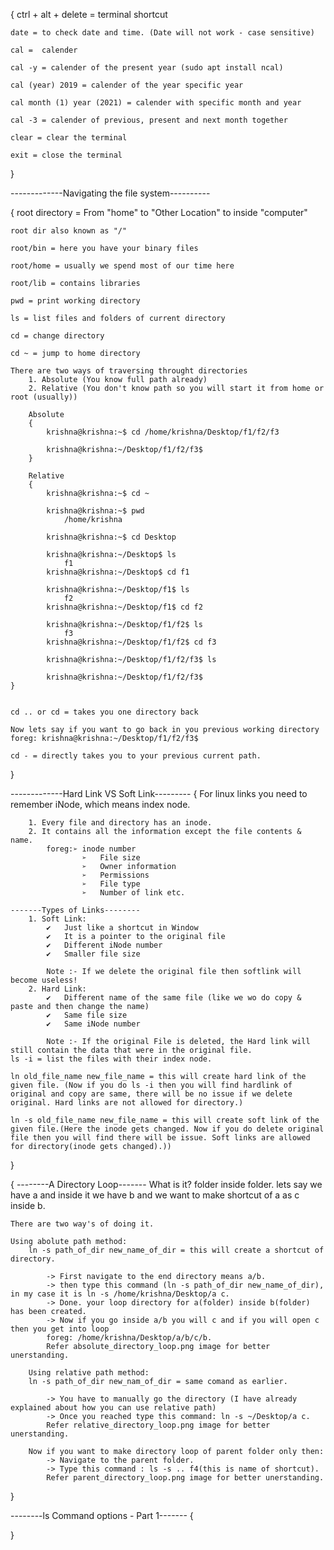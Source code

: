 {
    ctrl + alt + delete = terminal shortcut

    date = to check date and time. (Date will not work - case sensitive)

    cal =  calender

    cal -y = calender of the present year (sudo apt install ncal)

    cal (year) 2019 = calender of the year specific year

    cal month (1) year (2021) = calender with specific month and year

    cal -3 = calender of previous, present and next month together

    clear = clear the terminal

    exit = close the terminal
}


-------------Navigating the file system----------

{
    root directory = From "home" to "Other Location" to inside "computer"

    root dir also known as "/"

    root/bin = here you have your binary files

    root/home = usually we spend most of our time here

    root/lib = contains libraries

    pwd = print working directory

    ls = list files and folders of current directory

    cd = change directory

    cd ~ = jump to home directory

    There are two ways of traversing throught directories
        1. Absolute (You know full path already)
        2. Relative (You don't know path so you will start it from home or root (usually))

        Absolute
        {
            krishna@krishna:~$ cd /home/krishna/Desktop/f1/f2/f3

            krishna@krishna:~/Desktop/f1/f2/f3$
        }

        Relative
        {
            krishna@krishna:~$ cd ~

            krishna@krishna:~$ pwd
                /home/krishna

            krishna@krishna:~$ cd Desktop

            krishna@krishna:~/Desktop$ ls
                f1
            krishna@krishna:~/Desktop$ cd f1

            krishna@krishna:~/Desktop/f1$ ls
                f2
            krishna@krishna:~/Desktop/f1$ cd f2

            krishna@krishna:~/Desktop/f1/f2$ ls
                f3
            krishna@krishna:~/Desktop/f1/f2$ cd f3

            krishna@krishna:~/Desktop/f1/f2/f3$ ls

            krishna@krishna:~/Desktop/f1/f2/f3$ 
    }
   

    cd .. or cd = takes you one directory back

    Now lets say if you want to go back in you previous working directory foreg: krishna@krishna:~/Desktop/f1/f2/f3$

    cd - = directly takes you to your previous current path.
}

-------------Hard Link VS Soft Link---------
{
    For linux links you need to remember iNode, which means index node.

        1. Every file and directory has an inode.
        2. It contains all the information except the file contents & name.
            foreg:➢	inode number
                    ➢	File size
                    ➢	Owner information
                    ➢	Permissions
                    ➢	File type
                    ➢	Number of link etc.

    -------Types of Links--------
        1. Soft Link:
            ✔	Just like a shortcut in Window
            ✔	It is a pointer to the original file
            ✔	Different iNode number
            ✔	Smaller file size
            
            Note :- If we delete the original file then softlink will become useless!
        2. Hard Link:
            ✔	Different name of the same file (like we wo do copy & paste and then change the name)
            ✔	Same file size
            ✔	Same iNode number

            Note :- If the original File is deleted, the Hard link will still contain the data that were in the original file.
    ls -i = list the files with their index node.

    ln old_file_name new_file_name = this will create hard link of the given file. (Now if you do ls -i then you will find hardlink of original and copy are same, there will be no issue if we delete original. Hard links are not allowed for directory.)

    ln -s old_file_name new_file_name = this will create soft link of the given file.(Here the inode gets changed. Now if you do delete original file then you will find there will be issue. Soft links are allowed for directory(inode gets changed).))
    
}

{
    --------A Directory Loop-------
    What is it? 
        folder inside folder.
    lets say we have a and inside it we have b and we want to make shortcut of a as c inside b.

    There are two way's of doing it.

    Using abolute path method:
        ln -s path_of_dir new_name_of_dir = this will create a shortcut of directory.

            -> First navigate to the end directory means a/b.
            -> then type this command (ln -s path_of_dir new_name_of_dir), in my case it is ln -s /home/krishna/Desktop/a c.
            -> Done. your loop directory for a(folder) inside b(folder) has been created.
            -> Now if you go inside a/b you will c and if you will open c then you get into loop 
            foreg: /home/krishna/Desktop/a/b/c/b. 
            Refer absolute_directory_loop.png image for better unerstanding.

        Using relative path method:
        ln -s path_of_dir new_nam_of_dir = same comand as earlier.

            -> You have to manually go the directory (I have already explained about how you can use relative path)
            -> Once you reached type this command: ln -s ~/Desktop/a c. 
            Refer relative_directory_loop.png image for better unerstanding.

        Now if you want to make directory loop of parent folder only then:
            -> Navigate to the parent folder.
            -> Type this command : ls -s .. f4(this is name of shortcut).
            Refer parent_directory_loop.png image for better unerstanding.           
}

 --------ls Command options - Part 1-------
 {
    
 }